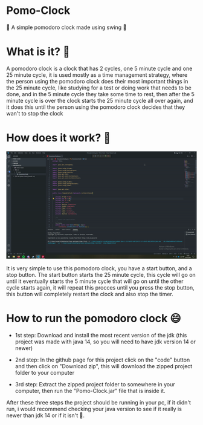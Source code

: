 # Pomo-Clock
🍅 A simple pomodoro clock made using swing 🍅

# What is it? :thinking:
  
  A pomodoro clock is a clock that has 2 cycles, one 5 minute cycle and one 25 minute cycle, it is used mostly as a time management strategy, where the person using the pomodoro clock does their most important things in the 25 minute cycle, like studying for a test or doing work that needs to be done, and in the 5 minute cycle they take some time to rest, then after the 5 minute cycle is over the clock starts the 25 minute cycle all over again, and it does this until the person using the pomodoro clock decides that they wan't to stop the clock

# How does it work? :thinking:
![](GIF-example.gif)
  
  It is very simple to use this pomodoro clock, you have a start button, and a stop button. The start button starts the 25 minute cycle, this cycle will go on until it eventually starts the 5 minute cycle that will go on until the other cycle starts again, it will repeat this procces until you press the stop button, this button will completely restart the clock and also stop the timer.
  
# How to run the pomodoro clock :smile:
- 1st step: Download and install the most recent version of the jdk (this project was made with java 14, so you will need to have jdk version 14 or newer)
  
- 2nd step: In the github page for this project click on the "code" button and then click on "Download zip", this will download the zipped project folder to your computer
  
- 3rd step: Extract the zipped project folder to somewhere in your computer, then run the "Pomo-Clock.jar" file that is inside it.

After these three steps the project should be running in your pc, if it didn't run, i would recommend checking your java version to see if it really is newer than jdk 14 or if it isn't :slightly_smiling_face:.
